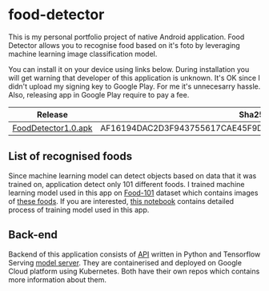 # food-detector

This is my personal portfolio project of native Android application. Food Detector allows you to recognise food based on it's foto by
leveraging machine learning image classification model.

You can install it on your device using links below. 
During installation you will get warning that developer of this application is unknown. 
It's OK since I didn't upload my signing key to Google Play. For me it's unnecesarry hassle. 
Also, releasing app in Google Play require to pay a fee. 

|Release | Sha256 digest|
|--------------------------------------------------------------------------------------------------|--------------|
|[FoodDetector1.0.apk](https://github.com/lukbast/food-detector/raw/main/app/release/FoodDetector1.0.apk)|AF16194DAC2D3F943755617CAE45F9D7038A029D761D02FE642FAA97AFE2BD20|

## List of recognised foods

Since machine learning model can detect objects based on data that it was trained on, application detect only 101 different foods. 
I trained machine learning model used in this app on [Food-101](https://data.vision.ee.ethz.ch/cvl/datasets_extra/food-101/) dataset which contains images of
[these foods](https://github.com/lukbast/food-detector/blob/main/classes1.0.txt). 
If you are interested, [this notebook](https://github.com/lukbast/tensorflow/blob/main/08_food_vision.ipynb) contains detailed process of training model used in this app.

## Back-end

Backend of this application consists of [API](https://github.com/lukbast/food_detector_api) written in Python and 
Tensorflow Serving [model server](https://github.com/lukbast/fd_model_server). They are containerised and deployed on Google Cloud platform using Kubernetes. 
Both have their own repos which contains more information about them.

